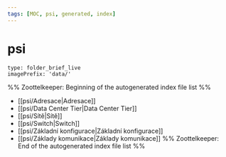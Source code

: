 ```yaml
---
tags: [MOC, psi, generated, index]
---
```

# psi
```ccard
type: folder_brief_live
imagePrefix: 'data/'
```
%% Zoottelkeeper: Beginning of the autogenerated index file list  %%
-  [[psi/Adresace|Adresace]]
-  [[psi/Data Center Tier|Data Center Tier]]
-  [[psi/Sítě|Sítě]]
-  [[psi/Switch|Switch]]
-  [[psi/Základní konfigurace|Základní konfigurace]]
-  [[psi/Základy komunikace|Základy komunikace]]
%% Zoottelkeeper: End of the autogenerated index file list  %%

